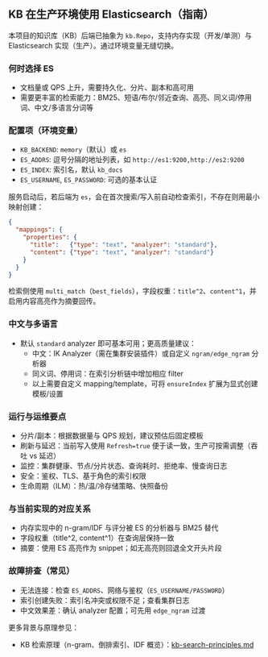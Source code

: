 ## KB 在生产环境使用 Elasticsearch（指南）

本项目的知识库（KB）后端已抽象为 `kb.Repo`，支持内存实现（开发/单测）与 Elasticsearch 实现（生产）。通过环境变量无缝切换。

### 何时选择 ES

- 文档量或 QPS 上升，需要持久化、分片、副本和高可用
- 需要更丰富的检索能力：BM25、短语/布尔/邻近查询、高亮、同义词/停用词、中文/多语言分词等

### 配置项（环境变量）

- `KB_BACKEND`: `memory`（默认）或 `es`
- `ES_ADDRS`: 逗号分隔的地址列表，如 `http://es1:9200,http://es2:9200`
- `ES_INDEX`: 索引名，默认 `kb_docs`
- `ES_USERNAME`, `ES_PASSWORD`: 可选的基本认证

服务启动后，若后端为 `es`，会在首次搜索/写入前自动检查索引，不存在则用最小映射创建：

```json
{
  "mappings": {
    "properties": {
      "title":   {"type": "text", "analyzer": "standard"},
      "content": {"type": "text", "analyzer": "standard"}
    }
  }
}
```

检索侧使用 `multi_match`（`best_fields`），字段权重：`title^2`、`content^1`，并启用内容高亮作为摘要回传。

### 中文与多语言

- 默认 `standard` analyzer 即可基本可用；更高质量建议：
  - 中文：IK Analyzer（需在集群安装插件）或自定义 `ngram/edge_ngram` 分析器
  - 同义词、停用词：在索引分析链中增加相应 filter
  - 以上需要自定义 mapping/template，可将 `ensureIndex` 扩展为显式创建模板/设置

### 运行与运维要点

- 分片/副本：根据数据量与 QPS 规划，建议预估后固定模板
- 刷新与延迟：当前写入使用 `Refresh=true` 便于读一致，生产可按需调整（吞吐 vs 延迟）
- 监控：集群健康、节点/分片状态、查询耗时、拒绝率、慢查询日志
- 安全：鉴权、TLS、基于角色的索引权限
- 生命周期（ILM）：热/温/冷存储策略、快照备份

### 与当前实现的对应关系

- 内存实现中的 n-gram/IDF 与评分被 ES 的分析器与 BM25 替代
- 字段权重（title^2, content^1）在查询层保持一致
- 摘要：使用 ES 高亮作为 snippet；如无高亮则回退全文开头片段

### 故障排查（常见）

- 无法连接：检查 `ES_ADDRS`、网络与鉴权（`ES_USERNAME/PASSWORD`）
- 索引创建失败：索引名冲突或权限不足；查看集群日志
- 中文效果差：确认 analyzer 配置；可先用 `edge_ngram` 过渡

更多背景与原理参见：

- KB 检索原理（n-gram、倒排索引、IDF 概览）：[kb-search-principles.md](./kb-search-principles.md)
